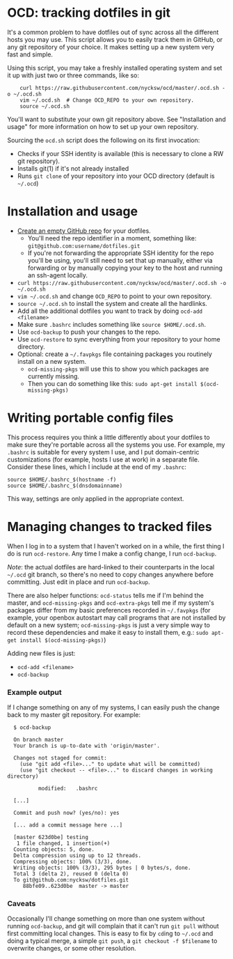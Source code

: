 # OCD: tracking dotfiles in git

It's a common problem to have dotfiles out of sync across all the different hosts you
may use. This script allows you to easily track them in GitHub, or any
git repository of your choice. It makes setting up a new system very fast and simple.

Using this script, you may take a freshly installed operating system and
set it up with just two or three commands, like so:

```
    curl https://raw.githubusercontent.com/nycksw/ocd/master/.ocd.sh -o ~/.ocd.sh
    vim ~/.ocd.sh  # Change OCD_REPO to your own repository.
    source ~/.ocd.sh
```

You'll want to substitute your own git repository above. See "Installation
and usage" for more information on how to set up your own repository.

Sourcing the `ocd.sh` script does the following on its first invocation:

  * Checks if your SSH identity is available (this is necessary to clone a RW git repository).
  * Installs git(1) if it's not already installed
  * Runs `git clone` of your repository into your OCD directory (default is `~/.ocd`)

# Installation and usage

  * [Create an empty GitHub repo](https://help.github.com/articles/create-a-repo/) for your dotfiles.
    * You'll need the repo identifier in a moment, something like: `git@github.com:username/dotfiles.git`
    * If you're not forwarding the appropriate SSH identity for the repo you'll be using, you'll still need to set that up manually, either via forwarding or by manually copying your key to the host and running an ssh-agent locally.
  * `curl https://raw.githubusercontent.com/nycksw/ocd/master/.ocd.sh -o ~/.ocd.sh`
  * `vim ~/.ocd.sh` and change `OCD_REPO` to point to your own repository.
  * `source ~/.ocd.sh` to install the system and create all the hardlinks.
  * Add all the additional dotfiles you want to track by doing `ocd-add <filename>`
  * Make sure `.bashrc` includes something like `source $HOME/.ocd.sh`.
  * Use `ocd-backup` to push your changes to the repo.
  * Use `ocd-restore` to sync everything from your repository to your home directory.
  * Optional: create a `~/.favpkgs` file containing packages you routinely install on a new system.
    * `ocd-missing-pkgs` will use this to show you which packages are currently missing.
    * Then you can do something like this: `sudo apt-get install $(ocd-missing-pkgs)`

# Writing portable config files

This process requires you think a little differently about your dotfiles to
make sure they're portable across all the systems you use. For example, my
`.bashrc` is suitable for every system I use, and I put domain-centric
customizations (for example, hosts I use at work) in a separate file. Consider
these lines, which I include at the end of my `.bashrc`:

    source $HOME/.bashrc_$(hostname -f)
    source $HOME/.bashrc_$(dnsdomainname)

This way, settings are only applied in the appropriate context.

# Managing changes to tracked files

When I log in to a system that I haven't worked on in a while, the first thing
I do is run `ocd-restore`. Any time I make a config change, I run `ocd-backup`.

*Note*: the actual dotfiles are hard-linked to their counterparts in the
local `~/.ocd` git branch, so there's no need to copy changes anywhere before
committing. Just edit in place and run `ocd-backup`.

There are also helper functions: `ocd-status` tells me if I'm behind the
master, and `ocd-missing-pkgs` and `ocd-extra-pkgs` tell me if my system's
packages differ from my basic preferences recorded in `~/.favpkgs` (for
example, your openbox autostart may call programs that are not installed
by default on a new system; `ocd-missing-pkgs` is just a very simple way
to record these dependencies and make it easy to install them, e.g.: `sudo
apt-get install $(ocd-missing-pkgs)`)

Adding new files is just:
  * `ocd-add <filename>`
  * `ocd-backup`

### Example output

If I change something on any of my systems, I can easily push the change
back to my master git repository. For example:

```
  $ ocd-backup

  On branch master
  Your branch is up-to-date with 'origin/master'.

  Changes not staged for commit:
    (use "git add <file>..." to update what will be committed)
    (use "git checkout -- <file>..." to discard changes in working directory)

          modified:   .bashrc

  [...]

  Commit and push now? (yes/no): yes

  [... add a commit message here ...]

  [master 623d0be] testing
   1 file changed, 1 insertion(+)
  Counting objects: 5, done.
  Delta compression using up to 12 threads.
  Compressing objects: 100% (3/3), done.
  Writing objects: 100% (3/3), 295 bytes | 0 bytes/s, done.
  Total 3 (delta 2), reused 0 (delta 0)
  To git@github.com:nycksw/dotfiles.git
     88bfe09..623d0be  master -> master
```

### Caveats

Occasionally I'll change something on more than one system without running
`ocd-backup`, and git will complain that it can't run `git pull` without
first committing local changes. This is easy to fix by `cd`ing to `~/.ocd`
and doing a typical merge, a simple `git push`, a `git checkout -f $filename`
to overwrite changes, or some other resolution.
